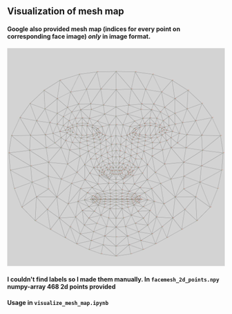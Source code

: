 ## Visualization of mesh map

#### Google also provided mesh map (indices for every point on corresponding face image) *only* in image format.

![](./mesh_map.jpg)
#### I couldn't find labels so I made them manually. In `facemesh_2d_points.npy` numpy-array 468 2d points provided

#### Usage in `visualize_mesh_map.ipynb`
